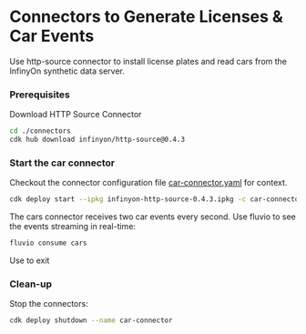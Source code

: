 # Connectors to Generate Licenses & Car Events

Use http-source connector to install license plates and read cars from the InfinyOn synthetic data server.

### Prerequisites

Download HTTP Source Connector

```bash
cd ./connectors
cdk hub download infinyon/http-source@0.4.3
```

### Start the car connector

Checkout the connector configuration file [car-connector.yaml](car-connector.yaml) for context.

```bash
cdk deploy start --ipkg infinyon-http-source-0.4.3.ipkg -c car-connector.yaml
```

The cars connector receives two car events every second. Use fluvio to see the events streaming in real-time:

```bash
fluvio consume cars
```

Use <Ctrl-C> to exit


### Clean-up

Stop the connectors:

```bash
cdk deploy shutdown --name car-connector
```
